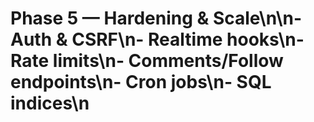 # Phase 5 — Hardening & Scale\n\n- Auth & CSRF\n- Realtime hooks\n- Rate limits\n- Comments/Follow endpoints\n- Cron jobs\n- SQL indices\n